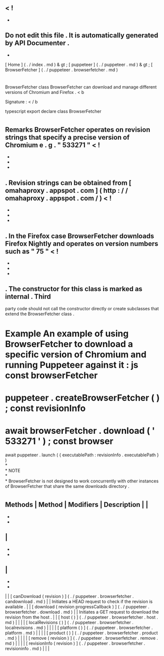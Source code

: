 <
!
-
-
Do
not
edit
this
file
.
It
is
automatically
generated
by
API
Documenter
.
-
-
>
[
Home
]
(
.
/
index
.
md
)
&
gt
;
[
puppeteer
]
(
.
/
puppeteer
.
md
)
&
gt
;
[
BrowserFetcher
]
(
.
/
puppeteer
.
browserfetcher
.
md
)
#
#
BrowserFetcher
class
BrowserFetcher
can
download
and
manage
different
versions
of
Chromium
and
Firefox
.
<
b
>
Signature
:
<
/
b
>
typescript
export
declare
class
BrowserFetcher
#
#
Remarks
BrowserFetcher
operates
on
revision
strings
that
specify
a
precise
version
of
Chromium
e
.
g
.
"
533271
"
<
!
-
-
-
-
>
.
Revision
strings
can
be
obtained
from
[
omahaproxy
.
appspot
.
com
]
(
http
:
/
/
omahaproxy
.
appspot
.
com
/
)
<
!
-
-
-
-
>
.
In
the
Firefox
case
BrowserFetcher
downloads
Firefox
Nightly
and
operates
on
version
numbers
such
as
"
75
"
<
!
-
-
-
-
>
.
The
constructor
for
this
class
is
marked
as
internal
.
Third
-
party
code
should
not
call
the
constructor
directly
or
create
subclasses
that
extend
the
BrowserFetcher
class
.
#
#
Example
An
example
of
using
BrowserFetcher
to
download
a
specific
version
of
Chromium
and
running
Puppeteer
against
it
:
js
const
browserFetcher
=
puppeteer
.
createBrowserFetcher
(
)
;
const
revisionInfo
=
await
browserFetcher
.
download
(
'
533271
'
)
;
const
browser
=
await
puppeteer
.
launch
(
{
executablePath
:
revisionInfo
.
executablePath
}
)
\
*
\
*
NOTE
\
*
\
*
BrowserFetcher
is
not
designed
to
work
concurrently
with
other
instances
of
BrowserFetcher
that
share
the
same
downloads
directory
.
#
#
Methods
|
Method
|
Modifiers
|
Description
|
|
-
-
-
|
-
-
-
|
-
-
-
|
|
[
canDownload
(
revision
)
]
(
.
/
puppeteer
.
browserfetcher
.
candownload
.
md
)
|
|
Initiates
a
HEAD
request
to
check
if
the
revision
is
available
.
|
|
[
download
(
revision
progressCallback
)
]
(
.
/
puppeteer
.
browserfetcher
.
download
.
md
)
|
|
Initiates
a
GET
request
to
download
the
revision
from
the
host
.
|
|
[
host
(
)
]
(
.
/
puppeteer
.
browserfetcher
.
host
.
md
)
|
|
|
|
[
localRevisions
(
)
]
(
.
/
puppeteer
.
browserfetcher
.
localrevisions
.
md
)
|
|
|
|
[
platform
(
)
]
(
.
/
puppeteer
.
browserfetcher
.
platform
.
md
)
|
|
|
|
[
product
(
)
]
(
.
/
puppeteer
.
browserfetcher
.
product
.
md
)
|
|
|
|
[
remove
(
revision
)
]
(
.
/
puppeteer
.
browserfetcher
.
remove
.
md
)
|
|
|
|
[
revisionInfo
(
revision
)
]
(
.
/
puppeteer
.
browserfetcher
.
revisioninfo
.
md
)
|
|
|

